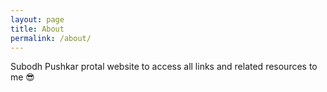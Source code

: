 ```yaml
---
layout: page
title: About
permalink: /about/
---
```


Subodh Pushkar protal website to access all links and related resources to me 😎